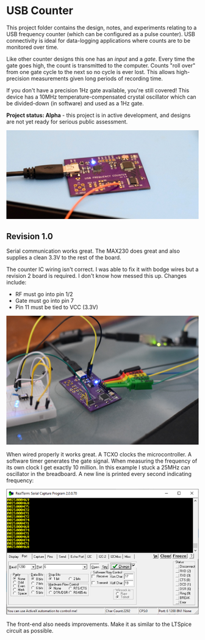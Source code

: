 # USB Counter

This project folder contains the design, notes, and experiments relating to a USB frequency counter (which can be configured as a pulse counter). USB connectivity is ideal for data-logging applications where counts are to be monitored over time. 

Like other counter designs this one has an _input_ and a _gate_. Every time the gate goes high, the count is transmitted to the computer. Counts "roll over" from one gate cycle to the next so no cycle is ever lost. This allows high-precision measurements given long periods of recording time.

If you don't have a precision 1Hz gate available, you're still covered! This device has a 10MHz temperature-compensated crystal oscillator which can be divided-down (in software) and used as a 1Hz gate.

**Project status: Alpha** - this project is in active development, and designs are not yet ready for serious public assessment.

![](graphics/2019-07-25.jpg)

## Revision 1.0

Serial communication works great. The MAX230 does great and also supplies a clean 3.3V to the rest of the board.

The counter IC wiring isn't correct. I was able to fix it with bodge wires but a revision 2 board is required. I don't know how messed this up. Changes include:

* RF must go into pin 1/2
* Gate must go into pin 7
* Pin 11 must be tied to VCC (3.3V)

![](graphics/2019-07-26-bodge.JPG)

When wired properly it works great. A TCXO clocks the microcontroller. A software timer generates the gate signal. When measuring the frequency of its own clock I get exactly 10 million. In this example I stuck a 25MHz can oscillator in the breadboard. A new line is printed every second indicating frequency:

![](graphics/2019-07-26-output.png)

The front-end also needs improvements. Make it as similar to the LTSpice circuit as possible.